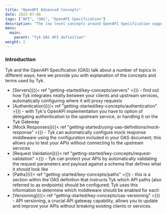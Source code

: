 ```yaml
---
title: "OpenAPI Advanced Concepts"
date: 2022-07-06
tags: ["API", "OAS", "OpenAPI Specification"]
description: "The low level concepts around OpenAPI Specification support in Tyk"
menu:
  main:
    parent: "Tyk OAS API definition"
weight: 2
---
```


### Introduction

Tyk and the OpenAPI Specification (OAS) talk about a number of topics in different ways; here we provide you with explanation of the concepts and terms used by Tyk.

- [Servers]({{< ref "getting-started/key-concepts/servers" >}}) - find out how Tyk integrates neatly between your clients and upstream services, automatically configuring where it will proxy requests
- [Authentication]({{< ref "getting-started/key-concepts/authentication" >}}) - with Tyk's OpenAPI implementation you have to option of delegating authentication to the upstream service, or handling it on the Tyk Gateway
- [Mock Responses]({{< ref "getting-started/using-oas-definitions/mock-response" >}}) - Tyk can automatically configure mock response middleware using the configuration included in your OAS document; this allows you to test your APIs without connecting to the upstream services
- [Request Validation]({{< ref "getting-started/key-concepts/request-validation" >}})  - Tyk can protect your APIs by automatically validating the request parameters and payload against a schema that defines what it *should* look like
- [Paths]({{< ref "getting-started/key-concepts/paths" >}}) - this is a section within the OAS definition that instructs Tyk which API paths (also referred to as endpoints) should be configured; Tyk uses this information to determine which middleware should be enabled for each
- [Versioning]({{< ref "getting-started/key-concepts/oas-versioning" >}}) - API versioning, a crucial API gateway capability, allows you to update and improve your APIs without breaking existing clients or services.
